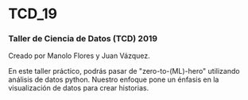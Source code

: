 # TCD_19
### Taller de Ciencia de Datos (TCD) 2019

Creado por Manolo Flores y Juan Vázquez.

En este taller práctico, podrás pasar de "zero-to-(ML)-hero" utilizando análisis de datos python. Nuestro enfoque pone un énfasis en la visualización de datos para crear historias. 



